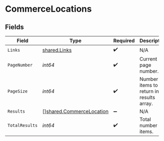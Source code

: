 # CommerceLocations


## Fields

| Field                                                                       | Type                                                                        | Required                                                                    | Description                                                                 |
| --------------------------------------------------------------------------- | --------------------------------------------------------------------------- | --------------------------------------------------------------------------- | --------------------------------------------------------------------------- |
| `Links`                                                                     | [shared.Links](../../../pkg/models/shared/links.md)                         | :heavy_check_mark:                                                          | N/A                                                                         |
| `PageNumber`                                                                | *int64*                                                                     | :heavy_check_mark:                                                          | Current page number.                                                        |
| `PageSize`                                                                  | *int64*                                                                     | :heavy_check_mark:                                                          | Number of items to return in results array.                                 |
| `Results`                                                                   | [][shared.CommerceLocation](../../../pkg/models/shared/commercelocation.md) | :heavy_minus_sign:                                                          | N/A                                                                         |
| `TotalResults`                                                              | *int64*                                                                     | :heavy_check_mark:                                                          | Total number of items.                                                      |